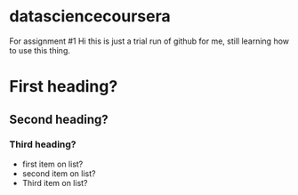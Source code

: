 datasciencecoursera
===================

For assignment #1
Hi this is just a trial run of github for me, still learning how to use this thing.

# First heading?
## Second heading?
### Third heading?
* first item on list?
* second item on list?
* Third item on list?
